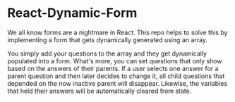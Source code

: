 # React-Dynamic-Form

We all know forms are a nightmare in React. This repo helps to solve this by implementing a form that gets dynamically generated using an array. 

You simply add your questions to the array and they get dynamically populated into a form. What's more, you can set questions that only show based on the answers of their parents. If a user selects one answer for a parent question and then later decides to change it, all child questions that depended on the now inactive parent will disappear. Likewise, the variables that held their answers will be automatically cleared from state.
